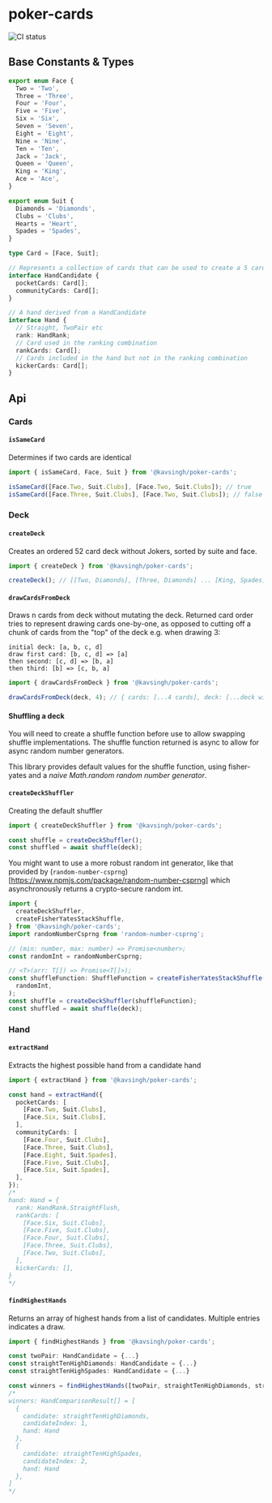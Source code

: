 # poker-cards

![CI status](https://github.com/kavsingh/poker-lib/workflows/CI/badge.svg)

## Base Constants & Types

```ts
export enum Face {
  Two = 'Two',
  Three = 'Three',
  Four = 'Four',
  Five = 'Five',
  Six = 'Six',
  Seven = 'Seven',
  Eight = 'Eight',
  Nine = 'Nine',
  Ten = 'Ten',
  Jack = 'Jack',
  Queen = 'Queen',
  King = 'King',
  Ace = 'Ace',
}

export enum Suit {
  Diamonds = 'Diamonds',
  Clubs = 'Clubs',
  Hearts = 'Heart',
  Spades = 'Spades',
}

type Card = [Face, Suit];

// Represents a collection of cards that can be used to create a 5 card hand
interface HandCandidate {
  pocketCards: Card[];
  communityCards: Card[];
}

// A hand derived from a HandCandidate
interface Hand {
  // Straight, TwoPair etc
  rank: HandRank;
  // Card used in the ranking combination
  rankCards: Card[];
  // Cards included in the hand but not in the ranking combination
  kickerCards: Card[];
}
```

## Api

### Cards

#### `isSameCard`

Determines if two cards are identical

```ts
import { isSameCard, Face, Suit } from '@kavsingh/poker-cards';

isSameCard([Face.Two, Suit.Clubs], [Face.Two, Suit.Clubs]); // true
isSameCard([Face.Three, Suit.Clubs], [Face.Two, Suit.Clubs]); // false
```

### Deck

#### `createDeck`

Creates an ordered 52 card deck without Jokers, sorted by suite and face.

```ts
import { createDeck } from '@kavsingh/poker-cards';

createDeck(); // [[Two, Diamonds], [Three, Diamonds] ... [King, Spades], [Ace, Spades]]
```

#### `drawCardsFromDeck`

Draws n cards from deck without mutating the deck. Returned card order tries to represent drawing cards one-by-one, as opposed to cutting off a chunk of cards from the "top" of the deck
e.g. when drawing 3:

```text
initial deck: [a, b, c, d]
draw first card: [b, c, d] => [a]
then second: [c, d] => [b, a]
then third: [b] => [c, b, a]
```

```ts
import { drawCardsFromDeck } from '@kavsingh/poker-cards';

drawCardsFromDeck(deck, 4); // { cards: [...4 cards], deck: [...deck without 4 cards] }
```

#### Shuffling a deck

You will need to create a shuffle function before use to allow swapping shuffle implementations. The shuffle function returned is async to allow for async random number generators.

This library provides default values for the shuffle function, using fisher-yates and a _naive Math.random random number generator_.

#### `createDeckShuffler`

Creating the default shuffler

```ts
import { createDeckShuffler } from '@kavsingh/poker-cards';

const shuffle = createDeckShuffler();
const shuffled = await shuffle(deck);
```

You might want to use a more robust random int generator, like that provided by (`random-number-csprng`)[<https://www.npmjs.com/package/random-number-csprng]> which asynchronously returns a crypto-secure random int.

```ts
import {
  createDeckShuffler,
  createFisherYatesStackShuffle,
} from '@kavsingh/poker-cards';
import randomNumberCsprng from 'random-number-csprng';

// (min: number, max: number) => Promise<number>;
const randomInt = randomNumberCsprng;

// <T>(arr: T[]) => Promise<T[]>);
const shuffleFunction: ShuffleFunction = createFisherYatesStackShuffle(
  randomInt,
);
const shuffle = createDeckShuffler(shuffleFunction);
const shuffled = await shuffle(deck);
```

### Hand

#### `extractHand`

Extracts the highest possible hand from a candidate hand

```ts
import { extractHand } from '@kavsingh/poker-cards';

const hand = extractHand({
  pocketCards: [
    [Face.Two, Suit.Clubs],
    [Face.Six, Suit.Clubs],
  ],
  communityCards: [
    [Face.Four, Suit.Clubs],
    [Face.Three, Suit.Clubs],
    [Face.Eight, Suit.Spades],
    [Face.Five, Suit.Clubs],
    [Face.Six, Suit.Spades],
  ],
});
/*
hand: Hand = {
  rank: HandRank.StraightFlush,
  rankCards: [
    [Face.Six, Suit.Clubs],
    [Face.Five, Suit.Clubs],
    [Face.Four, Suit.Clubs],
    [Face.Three, Suit.Clubs],
    [Face.Two, Suit.Clubs],
  ],
  kickerCards: [],
}
*/
```

#### `findHighestHands`

Returns an array of highest hands from a list of candidates. Multiple entries indicates a draw.

```ts
import { findHighestHands } from '@kavsingh/poker-cards';

const twoPair: HandCandidate = {...}
const straightTenHighDiamonds: HandCandidate = {...}
const straightTenHighSpades: HandCandidate = {...}

const winners = findHighestHands([twoPair, straightTenHighDiamonds, straightTenHighSpades]);
/*
winners: HandComparisonResult[] = [
  {
    candidate: straightTenHighDiamonds,
    candidateIndex: 1,
    hand: Hand
  },
  {
    candidate: straightTenHighSpades,
    candidateIndex: 2,
    hand: Hand
  },
]
*/

```
